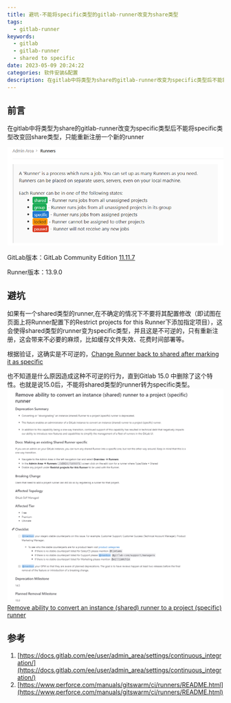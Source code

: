 ```yaml
---
title: 避坑-不能将specific类型的gitlab-runner改变为share类型
tags: 
  - gitlab-runner
keywords:
  - gitlab
  - gitlab-runner
  - shared to specific
date: 2023-05-09 20:24:22
categories: 软件安装&配置
description: 在gitlab中将类型为share的gitlab-runner改变为specific类型后不能将specific类型改变回share类型，只能重新注册
---
```

## 前言

在gitlab中将类型为share的gitlab-runner改变为specific类型后不能将specific类型改变回share类型，只能重新注册一个新的runner

![](./disability-to-convert-a-gitlab-runner-project-(specific)--runner-to-an-instance-(shared)runner/20230509202609.png)

GitLab版本：GitLab Community Edition [11.11.7](https://gitlab.com/gitlab-org/gitlab-ce/tags/v11.11.7) 

Runner版本：13.9.0

## 避坑

如果有一个shared类型的runner,在不确定的情况下不要将其配置修改（即试图在页面上将Runner配置下的Restrict projects for this Runner下添加指定项目），这会使得shared类型的runner变为specific类型，并且这是不可逆的，只有重新注册，这会带来不必要的麻烦，比如缓存文件失效、花费时间部署等。

根据验证，这确实是不可逆的，[Change Runner back to shared after marking it as specific](https://gitlab.com/gitlab-org/gitlab/-/issues/16167)

也不知道是什么原因造成这种不可逆的行为，直到Gitlab 15.0 中删除了这个特性。也就是说15.0后，不能将shared类型的runner转为specific类型。
![](./disability-to-convert-a-gitlab-runner-project-(specific)--runner-to-an-instance-(shared)runner/20230509203739.png)
[Remove ability to convert an instance (shared) runner to a project (specific) runner](https://gitlab.com/gitlab-org/gitlab/-/issues/345347)

## 参考
1. [https://docs.gitlab.com/ee/user/admin_area/settings/continuous_integration/](https://docs.gitlab.com/ee/user/admin_area/settings/continuous_integration/)
2. [https://www.perforce.com/manuals/gitswarm/ci/runners/README.html](https://www.perforce.com/manuals/gitswarm/ci/runners/README.html)